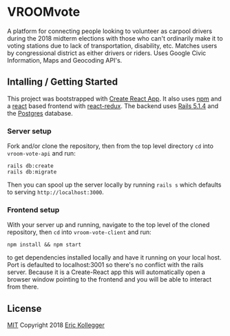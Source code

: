 # VROOMvote

A platform for connecting people looking to volunteer as carpool drivers during the 2018 midterm elections with those who can't ordinarily make it to voting stations due to lack of transportation, disability, etc. Matches users by congressional district as either drivers or riders. Uses Google Civic Information, Maps and Geocoding API's. 

## Intalling / Getting Started

This project was bootstrapped with [Create React App](https://github.com/facebook/create-react-app). It also uses [npm](https://www.npmjs.com/) and a [react](https://reactjs.org/) based frontend with [react-redux](https://github.com/reactjs/react-redux). The backend uses [Rails 5.1.4](http://weblog.rubyonrails.org/2017/8/24/Rails-5-1-4-rc1-and-5-0-6-rc1-released/) and the [Postgres](https://www.postgresql.org/) database.

### Server setup

Fork and/or clone the repository, then from the top level directory `cd` into `vroom-vote-api` and run:
```
rails db:create
rails db:migrate
```
Then you can spool up the server locally by running `rails s` which defaults to serving `http://localhost:3000`. 

### Frontend setup

With your server up and running, navigate to the top level of the cloned repository, then `cd` into `vroom-vote-client` and run:
```
npm install && npm start
```
to get dependencies installed locally and have it running on your local host. Port is defaulted to localhost:3001 so there's no conflict with the rails server. Because it is a Create-React app this will automatically open a browser window pointing to the frontend and you will be able to interact from there.

## License

[MIT](https://oss.ninja/mit?organization=Eric%20Kollegger) Copyright 2018 [Eric Kollegger](https://github.com/MinimalGhost)

